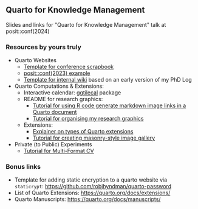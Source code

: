 ## Quarto for Knowledge Management

Slides and links for "Quarto for Knowledge Management" talk at posit::conf(2024)

### Resources by yours truly

- Quarto Websites
    - [Template for conference scrapbook](https://github.com/cynthiahqy/quarto-conf-scrapbook)
    - [posit::conf(2023) example](https://cynthiahqy.quarto.pub/positconf2023-scrapbook/)
    - [Template for internal wiki](https://github.com/cynthiahqy/quarto-wiki-template) based on an early version of my PhD Log
- Quarto Computations & Extensions:
    - Interactive calendar: [ggtilecal](https://github.com/cynthiahqy/ggtilecal/tree/main) package
    - README for research graphics:
        - [Tutorial for using R code generate markdown image links in a Quarto document](https://www.cynthiahqy.com/posts/layout-folder-images/)
        - [Tutorial for organising my research graphics](https://www.cynthiahqy.com/posts/reusing-images-with-git-submodules/)
    - Extensions:
        - [Explainer on types of Quarto extensions](https://www.cynthiahqy.com/posts/quarto-extensions-explainer/)
        - [Tutorial for creating masonry-style image gallery](https://www.cynthiahqy.com/posts/masonry-gallery/)
- Private (to Public) Experiments
    - [Tutorial for Multi-Format CV](https://www.cynthiahqy.com/posts/cv-html-pdf/)
 
### Bonus links

- Template for adding static encryption to a quarto website via `staticrypt`: <https://github.com/robjhyndman/quarto-password>
- List of Quarto Extensions: <https://quarto.org/docs/extensions/>
- Quarto Manuscripts: <https://quarto.org/docs/manuscripts/>
